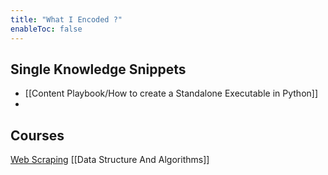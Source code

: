 ```yaml
---
title: "What I Encoded ?"
enableToc: false
---
```

## Single Knowledge Snippets

* [[Content Playbook/How to create a Standalone Executable in Python]]
* 


## Courses
[Web Scraping](notes/Web%20Scraping/)
[[Data Structure And Algorithms]]